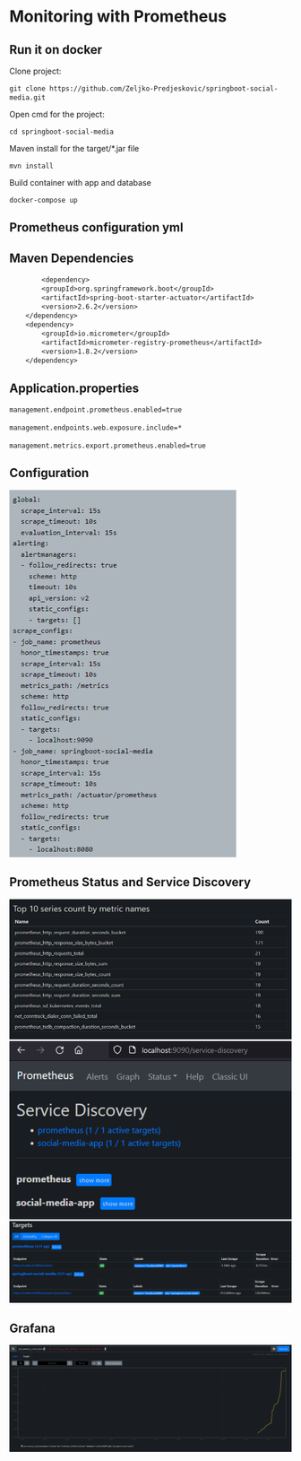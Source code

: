# Monitoring with Prometheus

## Run it on docker

Clone project:

    git clone https://github.com/Zeljko-Predjeskovic/springboot-social-media.git

Open cmd for the project:

    cd springboot-social-media

Maven install for the target/*.jar file

    mvn install

Build container with app and database

    docker-compose up

## Prometheus configuration yml

## Maven Dependencies

            <dependency>
			<groupId>org.springframework.boot</groupId>
			<artifactId>spring-boot-starter-actuator</artifactId>
			<version>2.6.2</version>
		</dependency>
		<dependency>
			<groupId>io.micrometer</groupId>
			<artifactId>micrometer-registry-prometheus</artifactId>
			<version>1.8.2</version>
		</dependency>

## Application.properties

    management.endpoint.prometheus.enabled=true
    
    management.endpoints.web.exposure.include=*
    
    management.metrics.export.prometheus.enabled=true

## Configuration

![](./img/pro,Config.PNG)

## Prometheus Status and Service Discovery

![](./img/promStat.PNG)
![](./img/discovery.PNG)
![](./img/Run.PNG)

## Grafana

![](./img/Result1.PNG)

